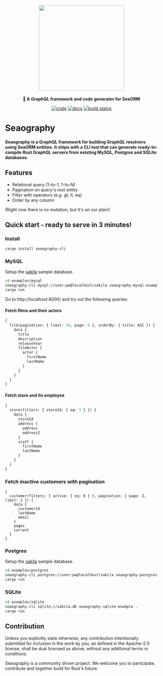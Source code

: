<div align="center">

  <h1>
    <img src="https://raw.githubusercontent.com/SeaQL/seaography/main/docs/Seaography.png" width="280 alt="Seaography"/>
  </h1>

  <p>
    <strong>🧭 A GraphQL framework and code generator for SeaORM</strong>
  </p>

  [![crate](https://img.shields.io/crates/v/seaography.svg)](https://crates.io/crates/seaography)
  [![docs](https://docs.rs/seaography/badge.svg)](https://docs.rs/seaography)
  [![build status](https://github.com/SeaQL/seaography/actions/workflows/tests.yaml/badge.svg)](https://github.com/SeaQL/seaography/actions/workflows/tests.yaml)

</div>

# Seaography

#### Seaography is a GraphQL framework for building GraphQL resolvers using SeaORM entities. It ships with a CLI tool that can generate ready-to-compile Rust GraphQL servers from existing MySQL, Postgres and SQLite databases.

## Features

* Relational query (1-to-1, 1-to-N)
* Pagination on query's root entity
* Filter with operators (e.g. gt, lt, eq)
* Order by any column

(Right now there is no mutation, but it's on our plan!)

## Quick start - ready to serve in 3 minutes!

### Install

```sh
cargo install seaography-cli
```

### MySQL

Setup the [sakila](https://github.com/SeaQL/seaography/blob/main/examples/mysql/sakila-schema.sql) sample database.

```sh
cd examples/mysql
seaography-cli mysql://user:pw@localhost/sakila seaography-mysql-example .
cargo run
```

Go to http://localhost:8000/ and try out the following queries:

#### Fetch films and their actors

```graphql
{
  film(pagination: { limit: 10, page: 0 }, orderBy: { title: ASC }) {
    data {
      title
      description
      releaseYear
      filmActor {
        actor {
          firstName
          lastName
        }
      }
    }
  }
}
```

#### Fetch store and its employee

```graphql
{
  store(filters: { storeId: { eq: 1 } }) {
    data {
      storeId
      address {
        address
        address2
      }
      staff {
        firstName
        lastName
      }
    }
  }
}
```

### Fetch inactive customers with pagination

```grahpql
{
  customer(filters: { active: { eq: 0 } }, pagination: { page: 2, limit: 3 }) {
    data {
      customerId
      lastName
      email
    }
    pages
    current
  }
}
```

### Postgres

Setup the [sakila](https://github.com/SeaQL/seaography/blob/main/examples/postgres/sakila-schema.sql) sample database.

```sh
cd examples/postgres
seaography-cli postgres://user:pw@localhost/sakila seaography-postgres-example .
cargo run
```

### SQLite

```sh
cd examples/sqlite
seaography-cli sqlite://sakila.db seaography-sqlite-example .
cargo run
```

## Contribution

Unless you explicitly state otherwise, any contribution intentionally submitted for inclusion in the work by you, as defined in the Apache-2.0 license, shall be dual licensed as above, without any additional terms or conditions.

Seaography is a community driven project. We welcome you to participate, contribute and together build for Rust's future.
